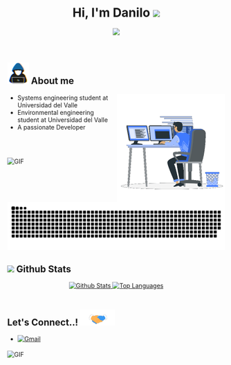 <!-- Hi there 👋 -->

<!--
**winandtu/winandtu** is a ✨ _special_ ✨ repository because its `README.md` (this file) appears on your GitHub profile.

Here are some ideas to get you started:

- 🔭 I’m currently working on ...
- 🌱 I’m currently learning ...
- 👯 I’m looking to collaborate on ...
- 🤔 I’m looking for help with ...
- 💬 Ask me about ...
- 📫 How to reach me: ...
- 😄 Pronouns: ...
- ⚡ Fun fact: ...
-->

<h1 align="center"><b> Hi, I'm Danilo </b><img src="https://media.giphy.com/media/hvRJCLFzcasrR4ia7z/giphy.gif" width="35"></h1>

<p align="center">
  <a href="https://github.com/DenverCoder1/readme-typing-svg"><img src="https://readme-typing-svg.herokuapp.com?font=Time+New+Roman&color=cyan&size=25&center=true&vCenter=true&width=600&height=100&lines=Hello+World,+it's+me,+a+programmer;++;Self-taught+Developer,;Systems+Engineer+Student;Love+to+learn+new+stuffs.."></a>
</p>


<br>

## <img src="https://github.com/0xAbdulKhalid/0xAbdulKhalid/raw/main/assets/mdImages/about_me.gif" width="50px"> **About me**

<img align="right" src="https://github.com/0xAbdulKhalid/0xAbdulKhalid/raw/main/assets/mdImages/Right_Side.gif" width="250px">

- Systems engineering student at Universidad del Valle
- Environmental engineering student at Universidad del Valle
- A passionate Developer

<br><br>

<img src="https://user-images.githubusercontent.com/73097560/115834477-dbab4500-a447-11eb-908a-139a6edaec5c.gif" alt="GIF">

<br>
<!--- snake -->
<div align="center">
  <img  src="https://github.com/1999AZZAR/1999AZZAR/blob/main/resources/img/grid-snake.svg"
       alt="snake" /></a>
</div>

## <img src="https://media.giphy.com/media/iY8CRBdQXODJSCERIr/giphy.gif" width="35"> **Github Stats**

<div align="center">
  <a href="https://github.com/winandtu/">
    <img src="https://github-readme-stats.vercel.app/api?username=winandtu&include_all_commits=true&count_private=true&show_icons=true&line_height=20&title_color=7A7ADB&icon_color=2234AE&text_color=D3D3D3&bg_color=0,000000,130F40" width="450" alt="Github Stats">
    <img src="https://github-readme-stats.vercel.app/api/top-langs?username=winandtu&show_icons=true&locale=en&layout=compact&line_height=20&title_color=7A7ADB&icon_color=2234AE&text_color=D3D3D3&bg_color=0,000000,130F40" width="375"  alt="Top Languages"/>
  </a>
</div>

<br>

## <b> Let's Connect..! </b><img src="https://github.com/0xAbdulKhalid/0xAbdulKhalid/raw/main/assets/mdImages/handshake.gif" width ="80">

<div align='left'>
  <ul>
    <li>
      <a href="mailto:jyfy121@gmail.com" target="_blank">
        <img src="https://img.shields.io/badge/gmail: Danilo Arévalo-%23EA4335.svg?style=for-the-badge&logo=gmail&logoColor=white" t=mail style="margin-bottom: 5px;" alt="Gmail">
      </a>
    </li>
  </ul>
</div>

<img src="https://user-images.githubusercontent.com/73097560/115834477-dbab4500-a447-11eb-908a-139a6edaec5c.gif" alt="GIF">
